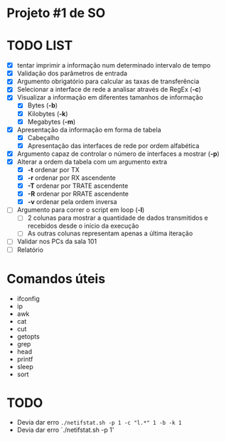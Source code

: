 # Projeto \#1 de SO


# TODO LIST
- [X] tentar imprimir a informação num determinado intervalo de tempo
- [x] Validação dos parâmetros de entrada
- [X] Argumento obrigatório para calcular as taxas de transferência
- [X] Selecionar a interface de rede a analisar através de RegEx (**-c**)
- [X] Visualizar a informação em diferentes tamanhos de informação
	- [X] Bytes (**-b**)
	- [X] Kilobytes (**-k**)
	- [X] Megabytes (**-m**)
- [X] Apresentação da informação em forma de tabela
	- [X] Cabeçalho
	- [X] Apresentação das interfaces de rede por ordem alfabética
- [X] Argumento capaz de controlar o número de interfaces a mostrar (**-p**)
- [X] Alterar a ordem da tabela com um argumento extra
	- [X] **-t** ordenar por TX
	- [X] **-r** ordenar por RX ascendente
	- [X] **-T** ordenar por TRATE ascendente
	- [X] **-R** ordenar por RRATE ascendente
	- [X] **-v** ordenar pela ordem inversa
- [ ] Argumento para correr o script em loop (**-l**)
	- [ ] 2 colunas para mostrar a quantidade de dados transmitidos e recebidos desde o início da execução 
	- [ ] As outras colunas representam apenas a última iteração
- [ ] Validar nos PCs da sala 101
- [ ] Relatório

# Comandos úteis
* ifconfig
* ip
* awk
* cat
* cut
* getopts
* grep
* head
* printf
* sleep
* sort


# TODO

* Devia dar erro `./netifstat.sh -p 1 -c "l.*" 1 -b -k 1`
* Devia dar erro `./netifstat.sh -p 1'
